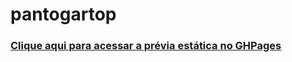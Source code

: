 # pantogartop

### [Clique aqui para acessar a prévia estática no GHPages](https://vitorregisrr.github.io/pantogartop/pages/)
